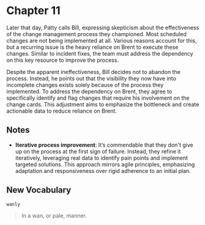 # Chapter 11

Later that day, Patty calls Bill, expressing skepticism about the effectiveness of the change management process they
championed. Most scheduled changes are not being implemented at all. Various reasons account for this, but a recurring
issue is the heavy reliance on Brent to execute these changes. Similar to incident fixes, the team must address the
dependency on this key resource to improve the process.

Despite the apparent ineffectiveness, Bill decides not to abandon the process. Instead, he points out that the
visibility they now have into incomplete changes exists solely because of the process they implemented. To address the
dependency on Brent, they agree to specifically identify and flag changes that require his involvement on the change
cards. This adjustment aims to emphasize the bottleneck and create actionable data to reduce reliance on Brent.

## Notes

- **Iterative process improvement**: It’s commendable that they don't give up on the process at the first sign of
  failure. Instead, they refine it iteratively, leveraging real data to identify pain points and implement targeted
  solutions. This approach mirrors agile principles, emphasizing adaptation and responsiveness over rigid adherence to
  an initial plan.

## New Vocabulary

`wanly`

> In a wan, or pale, manner.
